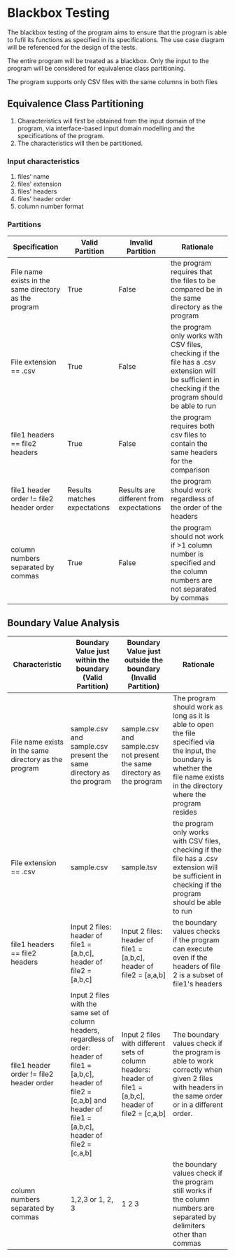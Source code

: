 # Blackbox Testing
The blackbox testing of the program aims to ensure that the program is able to fufil its functions as specified in its specifications. The use case diagram will be referenced for the design of the tests.

The entire program will be treated as a blackbox. Only the input to the program will be considered for equivalence class partitioning.

The program supports only CSV files with the same columns in both files

## Equivalence Class Partitioning
1. Characteristics will first be obtained from the input domain of the program, via interface-based input domain modelling and the specifications of the program.
2. The characteristics will then be partitioned.

### Input characteristics
1. files' name
2. files' extension
3. files' headers
4. files' header order
5. column number format

### Partitions
| Specification | Valid Partition | Invalid Partition | Rationale|
|----------------|-------------|-------------|-------|
| File name exists in the same directory as the program | True | False |the program requires that the files to be compared be in the same directory as the program|
| File extension == .csv | True | False |the program only works with CSV files, checking if the file has a .csv extension will be sufficient in checking if the program should be able to run|
| file1 headers == file2 headers | True | False | the program requires both csv files to contain the same headers for the comparison|
| file1 header order != file2 header order | Results matches expectations | Results are different from expectations | the program should work regardless of the order of the headers|
| column numbers separated by commas | True | False |the program should not work if >1 column number is specified and the column numbers are not separated by commas|

## Boundary Value Analysis

| Characteristic | Boundary Value just within the boundary (Valid Partition)|Boundary Value just outside the boundary (Invalid Partition)| Rationale|
|----------------|-------------|---------|-------|
| File name exists in the same directory as the program | sample.csv and sample.csv present the same directory as the program|sample.csv and sample.csv not present the same directory as the program| The program should work as long as it is able to open the file specified via the input, the boundary is whether the file name exists in the directory where the program resides|
| File extension == .csv | sample.csv | sample.tsv |the program only works with CSV files, checking if the file has a .csv extension will be sufficient in checking if the program should be able to run|
| file1 headers == file2 headers | Input 2 files:<br/> header of file1 = [a,b,c], <br/>header of file2 = [a,b,c] | Input 2 files:<br/> header of file1 = [a,b,c],<br/> header of file2 = [a,a,b] | the boundary values checks if the program can execute even if the headers of file 2 is a subset of file1's headers|
| file1 header order != file2 header order | Input 2 files with the same set of column headers, regardless of order:<br/> header of file1 = [a,b,c],<br/> header of file2 = [c,a,b] and <br/> header of file1 = [a,b,c],<br/> header of file2 = [c,a,b]| Input 2 files with different sets of column headers: <br/> header of file1 = [a,b,c],<br/> header of file2 = [c,a,b]| The boundary values check if the program is able to work correctly when given 2 files with headers in the same order or in a different order. |
| column numbers separated by commas | 1,2,3 or 1, 2, 3| 1 2 3 |the boundary values check if the program still works if the column numbers are separated by delimiters other than commas|

